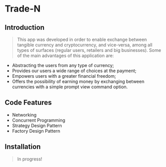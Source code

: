 # Trade-N

## Introduction

> This app was developed in order to enable exchange between tangible currency and cryptocurrency, and vice-versa, among all types of surfaces (regular users, retailers and big businesses). Some of the main advantages of this application are:
* Abstracting the users from any type of currency;
* Provides our users a wide range of choices at the payment;
* Empowers users with a greater financial freedom;
* Offers the possibility of earning money by exchanging between currencies with a simple prompt view command option.

## Code Features

* Networking
* Concurrent Programming
* Strategy Design Pattern
* Factory Design Pattern

## Installation

> In progress!

